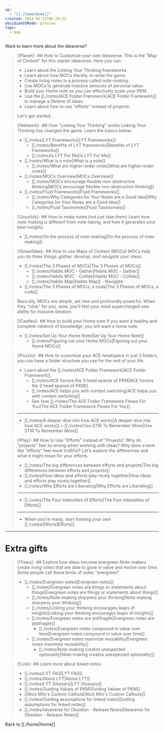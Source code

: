 ```yaml
---
up:
  - "[[./home|Home]]"
created: 2024-05-17T05:29:22
obsidianUIMode: preview
tags:
  - map
---
```

Want to learn more about the ideaverse?

> [!Planet]- ## How to Customize your own Ideaverse.
> This is the "Map of Content" for this starter ideaverse. Here you can:
> 
> - Learn about the Linking Your Thinking frameworks.
> - Learn about how MOCs literally re-write the game.
> - Create living notes in a process called *note-making*.
> - Use MOCs to generate massive amounts of personal value.
> - Build your Home note so you can effectively scale your PKM.
> - Use the [[./notes/ACE Folder Framework|ACE Folder Framework]] to manage a lifetime of ideas.
> - Learn about how to use "efforts" instead of projects.
> 
> Let's get started…

> [!Network]- ## How "Linking Your Thinking" works
> Linking Your Thinking has changed the game. Learn the basics below:
> - [[./notes/LYT Frameworks|LYT Frameworks]]
> 	- [[./notes/Benefits of LYT frameworks|Benefits of LYT frameworks]]
> 	- [[./notes/Is LYT For Me|Is LYT For Me]]
> - [[./notes/What is a note|What is a note]]
> 	- [[./notes/What are higher-order notes|What are higher-order notes]]
> - [[./notes/MOCs Overview|MOCs Overview]]
> 	- [[./notes/MOCs encourage flexible non-destructive thinking|MOCs encourage flexible non-destructive thinking]]
> - [[./notes/Fluid Frameworks|Fluid Frameworks]]
> 	- [[./notes/Why Categories for Your Notes are a Good Idea|Why Categories for Your Notes are a Good Idea]]
> 	- [[./notes/Fluid Taxonomies|Fluid Taxonomies]]

> [!Joystick]- ## How to make notes (not just take them)
> Learn how note-making is different from note-taking, and how it generates your best insights.
> 
> - [[./notes/On the process of note-making|On the process of note-making]]

> [!Snowflake]- ## How to use Maps of Content (MOCs)
> MOCs help you do three things: *gather, develop, and navigate* your ideas. 
> 
> - [[./notes/The 3 Phases of MOCs|The 3 Phases of MOCs]]
> 	- [[./notes/Habits MOC - Gather|Habits MOC - Gather]]
> 	- [[./notes/Habits MOC - Collide|Habits MOC - Collide]]
> 	- [[./notes/Habits Map|Habits Map]] - Navigate
> - [[./notes/The 3 Phases of MOCs, a coda|The 3 Phases of MOCs, a coda]]
> 
> Basically, MOCs are simple, yet new and profoundly powerful. When they "click" for you, wow, you'll feel your mind supercharged new ability for massive ideation.

> [!Castleo]- ## How to build your Home note
> If you want a healthy and complete network of knowledge, you will want a home note.
> 
> - [[./notes/Set Up Your Home Note|Set Up Your Home Note]]
> 	- [[./notes/Figuring out your Home MOCs|Figuring out your Home MOCs]]

> [!Puzzle]- ## How to customize your ACE headspace
> In just 3 folders, you can have a folder structure you use for the rest of your life. 
> 
> - Learn about the [[./notes/ACE Folder Framework|ACE Folder Framework]].
> 	- [[./notes/ACE honors the 3 head spaces of PKM|ACE honors the 3 head spaces of PKM]]
> 	- [[./notes/ACE helps you with context switching|ACE helps you with context switching]]
> 	- See how [[./notes/The ACE Folder Framework Flexes For You|The ACE Folder Framework Flexes For You]].
> - ---
> - [[./notes/A deeper dive into how ACE works|A deeper dive into how ACE works]] + [[./notes/Use STIR To Remember More|Use STIR To Remember More]]
> 

> [!Play]- ## How to Use "Efforts" instead of "Projects"
> Why do "projects" feel so wrong when working with ideas? Why does a term like "efforts" feel more truthful? Let's explore the differences and what it might mean for your efforts.
> 
> - [[./notes/The big differences between efforts and projects|The big differences between efforts and projects]]
> - [[./notes/How ideas and efforts play nicely together|How ideas and efforts play nicely together]]
> - [[./notes/Why Efforts are Liberating|Why Efforts are Liberating]]
> - ---
> - [[./notes/The Four Intensities of Efforts|The Four Intensities of Efforts]]
> - ---
> - When you're ready, start framing your own [[./notes/Efforts|Efforts]].

---

# Extra gifts

> [!Trees]- ## Explore how ideas become evergreen
> Note-makers create *living notes* that are able to grow in value and evolve over time. Some people call these kinds of notes "evergreen".
> 
> - [[./notes/Evergreen notes|Evergreen notes]]
> 	- [[./notes/Evergreen notes are things or statements about things|Evergreen notes are things or statements about things]]
> 	- [[./notes/Note-making sharpens your thinking|Note-making sharpens your thinking]]
> 	- [[./notes/Linking your thinking encourages leaps of insights|Linking your thinking encourages leaps of insights]]
> 	- [[./notes/Evergreen notes are antifragile|Evergreen notes are antifragile]]
> 		- [[./notes/Evergreen notes compound in value over time|Evergreen notes compound in value over time]]
> 	- [[./notes/Evergreen notes maximize reusability|Evergreen notes maximize reusability]]
> 		- [[./notes/Note-making creates unexpected optionality|Note-making creates unexpected optionality]]

> [!Link]- ## Learn more about linked notes
> - [[./notes/LYT FAQ|LYT FAQ]]  
> - [[./notes/About LYT|About LYT]]
> - [[./notes/LYT Glossary|LYT Glossary]]
> - [[./notes/Guiding Values of PKM|Guiding Values of PKM]]
> - [[Nick Milo's Custom Callouts|Nick Milo's Custom Callouts]]
> - [[./notes/Guiding assumptions for linked notes|Guiding assumptions for linked notes]]
> - [[./notes/Ideaverse for Obsidian - Release Notes|Ideaverse for Obsidian - Release Notes]]

Back to [[./home|Home]]
